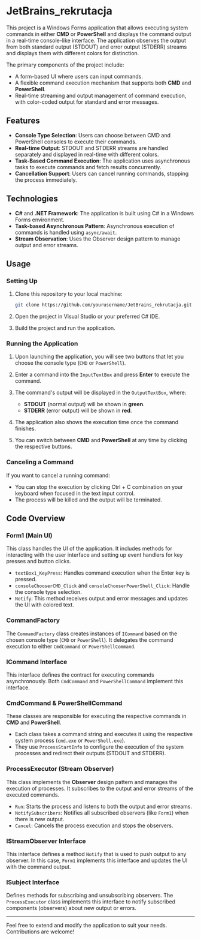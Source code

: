 # JetBrains_rekrutacja

This project is a Windows Forms application that allows executing system commands in either **CMD** or **PowerShell** and displays the command output in a real-time console-like interface. The application observes the output from both standard output (STDOUT) and error output (STDERR) streams and displays them with different colors for distinction.

The primary components of the project include:

- A form-based UI where users can input commands.
- A flexible command execution mechanism that supports both **CMD** and **PowerShell**.
- Real-time streaming and output management of command execution, with color-coded output for standard and error messages.

## Features

- **Console Type Selection**: Users can choose between CMD and PowerShell consoles to execute their commands.
- **Real-time Output**: STDOUT and STDERR streams are handled separately and displayed in real-time with different colors.
- **Task-Based Command Execution**: The application uses asynchronous tasks to execute commands and fetch results concurrently.
- **Cancellation Support**: Users can cancel running commands, stopping the process immediately.
  
## Technologies

- **C#** and **.NET Framework**: The application is built using C# in a Windows Forms environment.
- **Task-based Asynchronous Pattern**: Asynchronous execution of commands is handled using `async/await`.
- **Stream Observation**: Uses the Observer design pattern to manage output and error streams.

## Usage

### Setting Up

1. Clone this repository to your local machine:
    ```bash
    git clone https://github.com/yourusername/JetBrains_rekrutacja.git
    ```

2. Open the project in Visual Studio or your preferred C# IDE.

3. Build the project and run the application.

### Running the Application

1. Upon launching the application, you will see two buttons that let you choose the console type (`CMD` or `PowerShell`).

2. Enter a command into the `InputTextBox` and press **Enter** to execute the command.

3. The command's output will be displayed in the `OutputTextBox`, where:

   - **STDOUT** (normal output) will be shown in **green**.
   - **STDERR** (error output) will be shown in **red**.

4. The application also shows the execution time once the command finishes.

5. You can switch between **CMD** and **PowerShell** at any time by clicking the respective buttons.

### Canceling a Command

If you want to cancel a running command:

- You can stop the execution by clicking Ctrl + C combination on your keyboard when focused in the text input control.
- The process will be killed and the output will be terminated.

## Code Overview

### Form1 (Main UI)

This class handles the UI of the application. It includes methods for interacting with the user interface and setting up event handlers for key presses and button clicks.

- `textBox1_KeyPress`: Handles command execution when the Enter key is pressed.
- `consoleChooserCMD_Click` and `consoleChooserPowerShell_Click`: Handle the console type selection.
- `Notify`: This method receives output and error messages and updates the UI with colored text.

### CommandFactory

The `CommandFactory` class creates instances of `ICommand` based on the chosen console type (`CMD` or `PowerShell`). It delegates the command execution to either `CmdCommand` or `PowerShellCommand`.

### ICommand Interface

This interface defines the contract for executing commands asynchronously. Both `CmdCommand` and `PowerShellCommand` implement this interface.

### CmdCommand & PowerShellCommand

These classes are responsible for executing the respective commands in **CMD** and **PowerShell**.

- Each class takes a command string and executes it using the respective system process (`cmd.exe` or `PowerShell.exe`).
- They use `ProcessStartInfo` to configure the execution of the system processes and redirect their outputs (STDOUT and STDERR).

### ProcessExecutor (Stream Observer)

This class implements the **Observer** design pattern and manages the execution of processes. It subscribes to the output and error streams of the executed commands.

- `Run`: Starts the process and listens to both the output and error streams.
- `NotifySubscribers`: Notifies all subscribed observers (like `Form1`) when there is new output.
- `Cancel`: Cancels the process execution and stops the observers.

### IStreamObserver Interface

This interface defines a method `Notify` that is used to push output to any observer. In this case, `Form1` implements this interface and updates the UI with the command output.

### ISubject Interface

Defines methods for subscribing and unsubscribing observers. The `ProcessExecutor` class implements this interface to notify subscribed components (observers) about new output or errors.

---

Feel free to extend and modify the application to suit your needs. Contributions are welcome!

